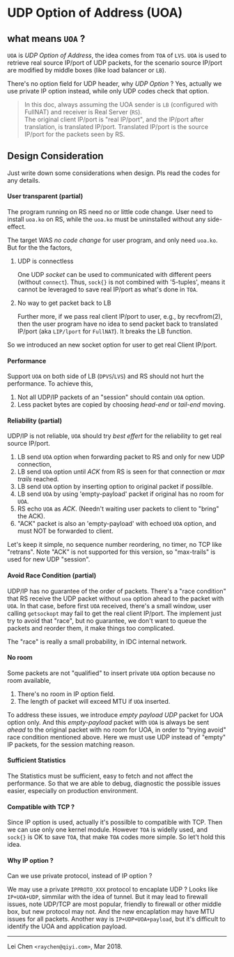 UDP Option of Address (UOA)
==========================

## what means `UOA` ?

`UOA` is *UDP Option of Address*, the idea comes from `TOA` of `LVS`. `UOA` is used to retrieve real source IP/port of UDP packets, for the scenario source IP/port are modified by middle boxes (like load balancer or `LB`).

There's no option field for UDP header, why *UDP Option* ? Yes, actually we use private IP option instead, while only UDP codes check that option.

> In this doc, always assuming the UOA sender is `LB` (configured with FullNAT) and receiver is Real Server (`RS`).  
> The original client IP/port is "real IP/port", and the IP/port after translation, is translated IP/port. Translated IP/port is the source IP/port for the packets seen by RS.

## Design Consideration

Just write down some considerations when design. Pls read the codes for any details.

#### **User transparent** (partial)

The program running on RS need no or little code change. User need to install `uoa.ko` on RS, while the `uoa.ko` must be uninstalled without any side-effect.

The target WAS *no code change* for user program, and only need `uoa.ko`. But for the the factors,

1.  UDP is connectless

    One UDP *socket* can be used to communicated with different peers (without `connect`). Thus, `sock{}` is not combined with '5-tuples', means it cannot be leveraged to save real IP/port as what's done in `TOA`.

2. No way to get packet back to LB

    Further more, if we pass real client IP/port to user, e.g., by recvfrom(2), then the user program have no idea to send packet back to translated IP/port (aka `LIP/lport` for `FullNAT`). It breaks the LB function.

So we introduced an new socket option for user to get real Client IP/port.

#### **Performance**

Support `UOA` on both side of LB (`DPVS`/`LVS`) and RS should not hurt the performance. To achieve this,

1. Not all UDP/IP packets of an "session" should contain `UOA` option.
2. Less packet bytes are copied by choosing *head-end* or *tail-end* moving.

#### **Reliability** (partial)

UDP/IP is not reliable, `UOA` should try *best effert* for the reliability to get real source IP/port.

1. LB send `UOA` option when forwarding packet to RS and only for new UDP connection,
2. LB send `UOA` option until *ACK* from RS is seen for that connection or *max trails* reached.
3. LB send `UOA` option by inserting option to original packet if possilble.
3. LB send `UOA` by using 'empty-payload' packet if original has no room for `UOA`.
4. RS echo `UOA` as *ACK*. (Needn't waiting user packets to client to "bring" the ACK).
5. "ACK" packet is also an 'empty-payload' with echoed `UOA` option, and must NOT be forwarded to client.

Let's keep it simple, no sequence number reordering, no timer, no TCP like "retrans".
Note "ACK" is not supported for this version, so "max-trails" is used for new UDP "session".

#### **Avoid Race Condition** (partial)

UDP/IP has no guarantee of the order of packets. There's a "race condition" that RS receive the UDP packet without `uoa` option ahead to the packet with `UOA`. In that case, before first `UOA` received, there's a small window, user calling `getsockopt` may fail to get the real client IP/port. The implement just try to avoid that "race", but no guarantee, we don't want to queue the packets and reorder them, it make things too complicated.

The "race" is really a small probability, in IDC internal network.

#### **No room**

Some packets are not "qualified" to insert private `UOA` option because no room available,

1. There's no room in IP option field.
2. The length of packet will exceed MTU if `UOA` inserted.

To address these issues, we introduce *empty payload UDP* packet for UOA option only. And this *empty-payload* packet with `UOA` is always be sent *ahead* to the original packet with no room for UOA, in order to "trying avoid" race condition mentioned above. Here we must use UDP instead of "empty" IP packets, for the session matching reason.

#### **Sufficient Statistics**

The Statistics must be sufficient, easy to fetch and not affect the performance. So that we are able to debug, diagnostic the possible issues easier, especially on production environment.

#### **Compatible with TCP ?**

Since IP option is used, actually it's possilble to compatible with TCP. Then we can use only one kernel module. However `TOA` is widelly used, and `sock{}` is OK to save `TOA`, that make `TOA` codes more simple. So let't hold this idea.

#### **Why IP option ?**

Can we use private protocol, instead of IP option ?

We may use a private `IPPROTO_XXX` protocol to encaplate UDP ? Looks like `IP+UOA+UDP`, simmilar with the idea of tunnel. But it may lead to firewall issues, note UDP/TCP are most popular, friendly to firewall or other middle box, but new protocol may not. And the new encaplation may have MTU issues for all packets. Another way is `IP+UDP+UOA+payload`, but it's difficult to identify the UOA and application payload.

--------------------------------

Lei Chen `<raychen@qiyi.com>`, Mar 2018.

